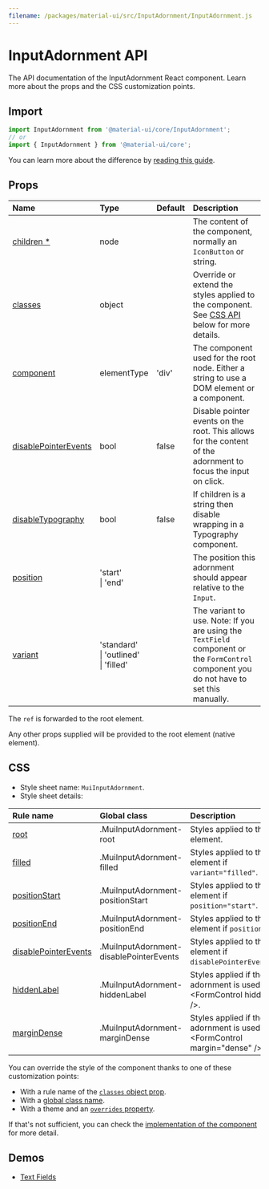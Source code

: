 ```yaml
---
filename: /packages/material-ui/src/InputAdornment/InputAdornment.js
---
```


<!--- This documentation is automatically generated, do not try to edit it. -->

# InputAdornment API

<p class="description">The API documentation of the InputAdornment React component. Learn more about the props and the CSS customization points.</p>

## Import

```js
import InputAdornment from '@material-ui/core/InputAdornment';
// or
import { InputAdornment } from '@material-ui/core';
```

You can learn more about the difference by [reading this guide](/guides/minimizing-bundle-size/).



## Props

| Name | Type | Default | Description |
|:-----|:-----|:--------|:------------|
| <a class="anchor-link" id="props--children"></a><a href="#props--children" class="prop-name required">children&nbsp;*</a> | <span class="prop-type">node</span> |  | The content of the component, normally an `IconButton` or string. |
| <a class="anchor-link" id="props--classes"></a><a href="#props--classes" class="prop-name">classes</a> | <span class="prop-type">object</span> |  | Override or extend the styles applied to the component. See [CSS API](#css) below for more details. |
| <a class="anchor-link" id="props--component"></a><a href="#props--component" class="prop-name">component</a> | <span class="prop-type">elementType</span> | <span class="prop-default">'div'</span> | The component used for the root node. Either a string to use a DOM element or a component. |
| <a class="anchor-link" id="props--disablePointerEvents"></a><a href="#props--disablePointerEvents" class="prop-name">disablePointerEvents</a> | <span class="prop-type">bool</span> | <span class="prop-default">false</span> | Disable pointer events on the root. This allows for the content of the adornment to focus the input on click. |
| <a class="anchor-link" id="props--disableTypography"></a><a href="#props--disableTypography" class="prop-name">disableTypography</a> | <span class="prop-type">bool</span> | <span class="prop-default">false</span> | If children is a string then disable wrapping in a Typography component. |
| <a class="anchor-link" id="props--position"></a><a href="#props--position" class="prop-name">position</a> | <span class="prop-type">'start'<br>&#124;&nbsp;'end'</span> |  | The position this adornment should appear relative to the `Input`. |
| <a class="anchor-link" id="props--variant"></a><a href="#props--variant" class="prop-name">variant</a> | <span class="prop-type">'standard'<br>&#124;&nbsp;'outlined'<br>&#124;&nbsp;'filled'</span> |  | The variant to use. Note: If you are using the `TextField` component or the `FormControl` component you do not have to set this manually. |

The `ref` is forwarded to the root element.

Any other props supplied will be provided to the root element (native element).

## CSS

- Style sheet name: `MuiInputAdornment`.
- Style sheet details:

| Rule name | Global class | Description |
|:-----|:-------------|:------------|
| <a class="anchor-link" id="css--root"></a><a href="#css--root" class="prop-name">root</a> | <span class="prop-name">.MuiInputAdornment-root</span> | Styles applied to the root element.
| <a class="anchor-link" id="css--filled"></a><a href="#css--filled" class="prop-name">filled</a> | <span class="prop-name">.MuiInputAdornment-filled</span> | Styles applied to the root element if `variant="filled"`.
| <a class="anchor-link" id="css--positionStart"></a><a href="#css--positionStart" class="prop-name">positionStart</a> | <span class="prop-name">.MuiInputAdornment-positionStart</span> | Styles applied to the root element if `position="start"`.
| <a class="anchor-link" id="css--positionEnd"></a><a href="#css--positionEnd" class="prop-name">positionEnd</a> | <span class="prop-name">.MuiInputAdornment-positionEnd</span> | Styles applied to the root element if `position="end"`.
| <a class="anchor-link" id="css--disablePointerEvents"></a><a href="#css--disablePointerEvents" class="prop-name">disablePointerEvents</a> | <span class="prop-name">.MuiInputAdornment-disablePointerEvents</span> | Styles applied to the root element if `disablePointerEvents=true`.
| <a class="anchor-link" id="css--hiddenLabel"></a><a href="#css--hiddenLabel" class="prop-name">hiddenLabel</a> | <span class="prop-name">.MuiInputAdornment-hiddenLabel</span> | Styles applied if the adornment is used inside &lt;FormControl hiddenLabel />.
| <a class="anchor-link" id="css--marginDense"></a><a href="#css--marginDense" class="prop-name">marginDense</a> | <span class="prop-name">.MuiInputAdornment-marginDense</span> | Styles applied if the adornment is used inside &lt;FormControl margin="dense" />.

You can override the style of the component thanks to one of these customization points:

- With a rule name of the [`classes` object prop](/customization/components/#overriding-styles-with-classes).
- With a [global class name](/customization/components/#overriding-styles-with-global-class-names).
- With a theme and an [`overrides` property](/customization/globals/#css).

If that's not sufficient, you can check the [implementation of the component](https://github.com/mui-org/material-ui/blob/master/packages/material-ui/src/InputAdornment/InputAdornment.js) for more detail.

## Demos

- [Text Fields](/components/text-fields/)


